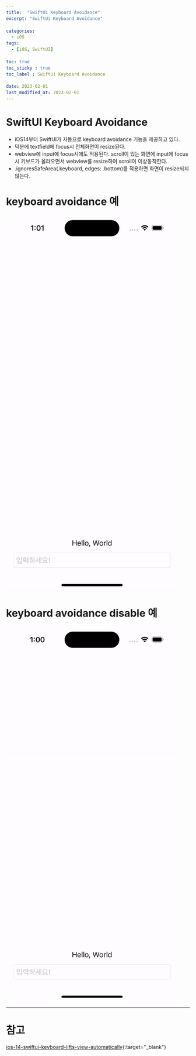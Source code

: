 ```yaml
---
title:  "SwiftUi Keyboard Avoidance"
excerpt: "SwiftUi Keyboard Avoidance"

categories:
  - iOS
tags:
  - [iOS, SwiftUI]

toc: true
toc_sticky : true
toc_label : SwiftUi Keyboard Avoidance

date: 2023-02-01
last_modified_at: 2023-02-01
---
```


# SwiftUI Keyboard Avoidance
- iOS14부터 SwiftUI가 자동으로 keyboard avoidance 기능을 제공하고 있다.
- 덕분에 textfield에 focus시 전체화면이 resize된다.
- webview에 input에 focus시에도 적용된다. scroll이 있는 화면에 input에 focus시 키보드가 올라오면서 webview를 resize하여 scroll이 이상동작한다.
- .ignoresSafeArea(.keyboard, edges: .bottom)를 적용하면 화면이 resize되지않는다.

<script src="https://gist.github.com/changok89/37d8151a1e183c3b52f46c024a3b7a3a.js"></script>

# keyboard avoidance 예

![Image Alt keyboardAvoidance](/assets/img/contents/keyboardAvoidance/keyboardAvoidacne.gif)

# keyboard avoidance disable 예

![Image Alt keyboardAvoidance_disable](/assets/img/contents/keyboardAvoidance/keyboardAvoidance_disable.gif)

---

# 참고
[ios-14-swiftui-keyboard-lifts-view-automatically](https://stackoverflow.com/questions/63958912/ios-14-swiftui-keyboard-lifts-view-automatically){:target="_blank"}
